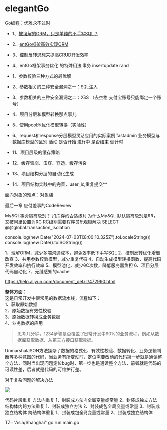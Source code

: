 # elegantGo
Go编程：优雅永不过时
- 1、[被误解的ORM，只是单纯的不手写SQL？](md/orm.md)
- 2、[entGo框架高效实现ORM](md/orm-entgo.md)
- 3、[控制反转思想来提高CRUD开发效率](md/orm-curd-1.md)
- 4、entGo框架事务优化 的特殊用法 事务 insertupdate rand



- 1、参数校验三种方式的最优解
- 2、参数相关的三种安全漏洞之一：SQL注入
- 3、参数相关的三种安全漏洞之二：XSS （去空格 支付宝账号只能绑定一个账号）
- 4、项目分层和模型转换那点事儿
- 5、使用pool池优化模型转换（实验性）
- 6、request和response分层模型灵活应用的实际案例 fastadmin 业务模型与数据库模型的区别 活动 是否开始 进行中 是否结束 倒计时



- 11、项目层级的缓存策略
- 12、缓存雪崩、击穿、穿透、缓存污染
- 13、项目结构分层的自动化生成
- 14、项目结构实践中的完善，user_id,重复提交**

面向对象的难点：对象族

最后一章 应付差事的CodeReview

MySQL事务隔离级别？ 扣库存的合适级别 为什么MySQL 默认隔离级别是RR，又被阿里设置为RC    RC级别需要程序员乐观锁解决
SELECT @@global.transaction_isolation


console.log(new Date("2024-07-03T08:00:10.325Z").toLocaleString())
console.log(new Date().toISOString())


1、理解ORM，减少多端沟通成本，避免效率低下手写SQL
2、控制反转优化增删改查
3、共用参数校验模型，减少重复代码 
4、自动生成模型转换函数，提高代码开发效率和执行效率
5、模型池化，减少GC次数，降低服务器负担
6、项目分层代码自动化
7、无缝感知的cache


https://help.aliyun.com/document_detail/472990.html

**整体方面：**<br>
这是日常开发中很常见的数据流水线，流程如下：<br>
1、获取原始数据 <br>
2、原始数据有效性校验<br>
3、原始数据转换成业务数据<br>
4、业务数据的应用<br>

>思考几分钟，1234步骤是否覆盖了日常开发中90%的业务流程，例如从数据库获取数据、从第三方接口获取数据。

UnmarshalJSON方法揉杂了数据的格式化、有效性校验、数据转化、业务逻辑判断等多种意图的代码，当业务有所变动时，定位需要改动的代码第一步就是通读整个方法，同时当出现问题定位bug时，第一步也是通读整个方法，前者就是代码的可读性差，后者就是代码的可维护行差。

对于复杂问题的解决办法


<img src="../images/postman-complex-parameters.jpg">

代码片段重复
方法内重复
1、封装成方法内全局变量或常量
2、封装成独立方法
结构体内跨方法重复
1、封装成独立方法
2、封装成包全局变量或常量
3、封装成独立结构体
跨结构体重复
1、封装成包全局变量或常量
2、封装成独立结构体


TZ="Asia/Shanghai" go run main.go